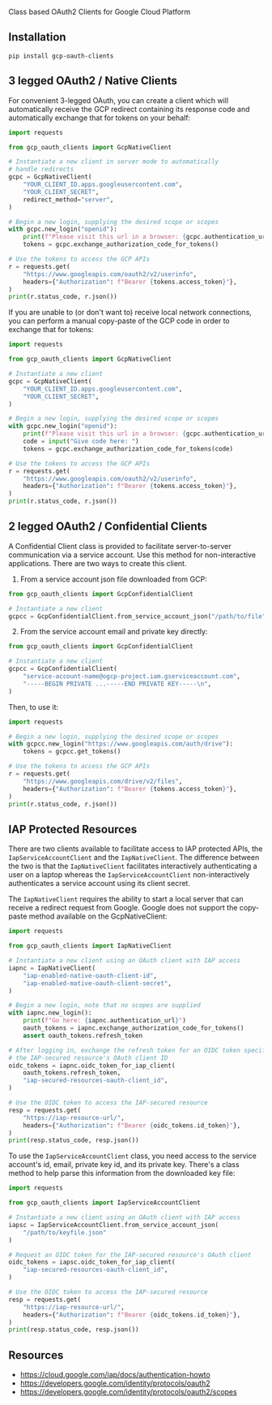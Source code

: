 Class based OAuth2 Clients for Google Cloud Platform

## Installation

```console
pip install gcp-oauth-clients
```

## 3 legged OAuth2 / Native Clients

For convenient 3-legged OAuth, you can create a client which will automatically
receive the GCP redirect containing its response code and automatically exchange
that for tokens on your behalf:

```python
import requests

from gcp_oauth_clients import GcpNativeClient

# Instantiate a new client in server mode to automatically 
# handle redirects
gcpc = GcpNativeClient(
    "YOUR_CLIENT_ID.apps.googleusercontent.com",
    "YOUR_CLIENT_SECRET",
    redirect_method="server",
)

# Begin a new login, supplying the desired scope or scopes
with gcpc.new_login("openid"):
    print(f"Please visit this url in a browser: {gcpc.authentication_url}")
    tokens = gcpc.exchange_authorization_code_for_tokens()

# Use the tokens to access the GCP APIs
r = requests.get(
    "https://www.googleapis.com/oauth2/v2/userinfo",
    headers={"Authorization": f"Bearer {tokens.access_token}"},
)
print(r.status_code, r.json())
```

If you are unable to (or don't want to) receive local network connections, you
can perform a manual copy-paste of the GCP code in order to exchange that for tokens:

```python
import requests

from gcp_oauth_clients import GcpNativeClient

# Instantiate a new client
gcpc = GcpNativeClient(
    "YOUR_CLIENT_ID.apps.googleusercontent.com",
    "YOUR_CLIENT_SECRET",
)

# Begin a new login, supplying the desired scope or scopes
with gcpc.new_login("openid"):
    print(f"Please visit this url in a browser: {gcpc.authentication_url}")
    code = input("Give code here: ")
    tokens = gcpc.exchange_authorization_code_for_tokens(code)

# Use the tokens to access the GCP APIs
r = requests.get(
    "https://www.googleapis.com/oauth2/v2/userinfo",
    headers={"Authorization": f"Bearer {tokens.access_token}"},
)
print(r.status_code, r.json())
```

## 2 legged OAuth2 / Confidential Clients

A Confidential Client class is provided to facilitate server-to-server
communication via a service account. Use this method for non-interactive
applications. There are two ways to create this client.

1. From a service account json file downloaded from GCP:
```python
from gcp_oauth_clients import GcpConfidentialClient

# Instantiate a new client
gcpcc = GcpConfidentialClient.from_service_account_json("/path/to/file")
```

2. From the service account email and private key directly:
```python
from gcp_oauth_clients import GcpConfidentialClient

# Instantiate a new client
gcpcc = GcpConfidentialClient(
    "service-account-name@ogcp-project.iam.gserviceaccount.com",
    "-----BEGIN PRIVATE ...-----END PRIVATE KEY-----\n",
)
```

Then, to use it:
```python
import requests

# Begin a new login, supplying the desired scope or scopes
with gcpcc.new_login("https://www.googleapis.com/auth/drive"):
    tokens = gcpcc.get_tokens()

# Use the tokens to access the GCP APIs
r = requests.get(
    "https://www.googleapis.com/drive/v2/files",
    headers={"Authorization": f"Bearer {tokens.access_token}"},
)
print(r.status_code, r.json())
```

## IAP Protected Resources

There are two clients available to facilitate access to IAP protected APIs, the
`IapServiceAccountClient` and the `IapNativeClient`. The difference between the
two is that the `IapNativeClient` facilitates interactively authenticating a 
user on a laptop whereas the `IapServiceAccountClient` non-interactively
authenticates a service account using its client secret.

The `IapNativeClient` requires the ability to start a local server that can
receive a redirect request from Google. Google does not support the copy-paste
method available on the GcpNativeClient:

```python
import requests

from gcp_oauth_clients import IapNativeClient

# Instantiate a new client using an OAuth client with IAP access
iapnc = IapNativeClient(
    "iap-enabled-native-oauth-client-id",
    "iap-enabled-mative-oauth-client-secret",
)

# Begin a new login, note that no scopes are supplied
with iapnc.new_login():
    print(f"Go here: {iapnc.authentication_url}")
    oauth_tokens = iapnc.exchange_authorization_code_for_tokens()
    assert oauth_tokens.refresh_token

# After logging in, exchange the refresh token for an OIDC token specifying 
# the IAP-secured resource's OAuth client ID
oidc_tokens = iapnc.oidc_token_for_iap_client(
    oauth_tokens.refresh_token,
    "iap-secured-resources-oauth-client_id",
)

# Use the OIDC token to access the IAP-secured resource
resp = requests.get(
    "https://iap-resource-url/",
    headers={"Authorization": f"Bearer {oidc_tokens.id_token}"},
)
print(resp.status_code, resp.json())
```

To use the `IapServiceAccountClient` class, you need access to the service
account's id, email, private key id, and its private key. There's a class method
to help parse this information from the downloaded key file:

```python
import requests

from gcp_oauth_clients import IapServiceAccountClient

# Instantiate a new client using an OAuth client with IAP access
iapsc = IapServiceAccountClient.from_service_account_json(
    "/path/to/keyfile.json"
)

# Request an OIDC token for the IAP-secured resource's OAuth client
oidc_tokens = iapsc.oidc_token_for_iap_client(
    "iap-secured-resources-oauth-client_id",
)

# Use the OIDC token to access the IAP-secured resource
resp = requests.get(
    "https://iap-resource-url/",
    headers={"Authorization": f"Bearer {oidc_tokens.id_token}"},
)
print(resp.status_code, resp.json())
```

## Resources
- https://cloud.google.com/iap/docs/authentication-howto
- https://developers.google.com/identity/protocols/oauth2
- https://developers.google.com/identity/protocols/oauth2/scopes